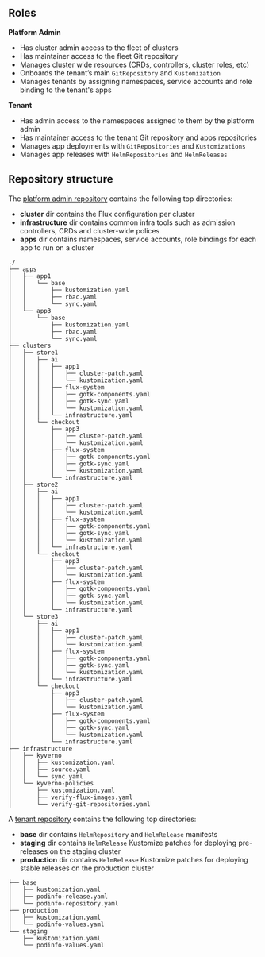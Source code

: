 
## Roles

**Platform Admin**

- Has cluster admin access to the fleet of clusters
- Has maintainer access to the fleet Git repository
- Manages cluster wide resources (CRDs, controllers, cluster roles, etc)
- Onboards the tenant’s main `GitRepository` and `Kustomization` 
- Manages tenants by assigning namespaces, service accounts and role binding to the tenant's apps

**Tenant** 

- Has admin access to the namespaces assigned to them by the platform admin
- Has maintainer access to the tenant Git repository and apps repositories 
- Manages app deployments with `GitRepositories` and `Kustomizations`
- Manages app releases with `HelmRepositories` and `HelmReleases`

## Repository structure

The [platform admin repository](https://github.com/chenditc/multi-cluster-flux-example/tree/main) contains the following top directories:

- **cluster** dir contains the Flux configuration per cluster
- **infrastructure** dir contains common infra tools such as admission controllers, CRDs and cluster-wide polices
- **apps** dir contains namespaces, service accounts, role bindings for each app to run on a cluster

```
./
├── apps
│   ├── app1
│   │   └── base
│   │       ├── kustomization.yaml
│   │       ├── rbac.yaml
│   │       └── sync.yaml
│   └── app3
│       └── base
│           ├── kustomization.yaml
│           ├── rbac.yaml
│           └── sync.yaml
├── clusters
│   ├── store1
│   │   ├── ai
│   │   │   ├── app1
│   │   │   │   ├── cluster-patch.yaml
│   │   │   │   └── kustomization.yaml
│   │   │   ├── flux-system
│   │   │   │   ├── gotk-components.yaml
│   │   │   │   ├── gotk-sync.yaml
│   │   │   │   └── kustomization.yaml
│   │   │   └── infrastructure.yaml
│   │   └── checkout
│   │       ├── app3
│   │       │   ├── cluster-patch.yaml
│   │       │   └── kustomization.yaml
│   │       ├── flux-system
│   │       │   ├── gotk-components.yaml
│   │       │   ├── gotk-sync.yaml
│   │       │   └── kustomization.yaml
│   │       └── infrastructure.yaml
│   ├── store2
│   │   ├── ai
│   │   │   ├── app1
│   │   │   │   ├── cluster-patch.yaml
│   │   │   │   └── kustomization.yaml
│   │   │   ├── flux-system
│   │   │   │   ├── gotk-components.yaml
│   │   │   │   ├── gotk-sync.yaml
│   │   │   │   └── kustomization.yaml
│   │   │   └── infrastructure.yaml
│   │   └── checkout
│   │       ├── app3
│   │       │   ├── cluster-patch.yaml
│   │       │   └── kustomization.yaml
│   │       ├── flux-system
│   │       │   ├── gotk-components.yaml
│   │       │   ├── gotk-sync.yaml
│   │       │   └── kustomization.yaml
│   │       └── infrastructure.yaml
│   └── store3
│       ├── ai
│       │   ├── app1
│       │   │   ├── cluster-patch.yaml
│       │   │   └── kustomization.yaml
│       │   ├── flux-system
│       │   │   ├── gotk-components.yaml
│       │   │   ├── gotk-sync.yaml
│       │   │   └── kustomization.yaml
│       │   └── infrastructure.yaml
│       └── checkout
│           ├── app3
│           │   ├── cluster-patch.yaml
│           │   └── kustomization.yaml
│           ├── flux-system
│           │   ├── gotk-components.yaml
│           │   ├── gotk-sync.yaml
│           │   └── kustomization.yaml
│           └── infrastructure.yaml
├── infrastructure
│   ├── kyverno
│   │   ├── kustomization.yaml
│   │   ├── source.yaml
│   │   └── sync.yaml
│   └── kyverno-policies
│       ├── kustomization.yaml
│       ├── verify-flux-images.yaml
│       └── verify-git-repositories.yaml

```

A [tenant repository](https://github.com/chenditc/multi-cluster-flux-example/tree/dev-team) contains the following top directories:

- **base** dir contains `HelmRepository` and `HelmRelease` manifests
- **staging** dir contains `HelmRelease` Kustomize patches for deploying pre-releases on the staging cluster
- **production** dir contains `HelmRelease` Kustomize patches for deploying stable releases on the production cluster

```
├── base
│   ├── kustomization.yaml
│   ├── podinfo-release.yaml
│   └── podinfo-repository.yaml
├── production
│   ├── kustomization.yaml
│   └── podinfo-values.yaml
└── staging
    ├── kustomization.yaml
    └── podinfo-values.yaml
```
